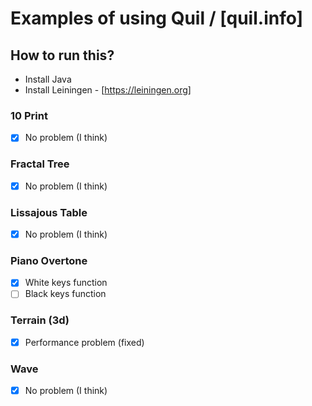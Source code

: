 # Examples of using Quil / [quil.info]

## How to run this?

- Install Java
- Install Leiningen - [https://leiningen.org]

### 10 Print
- [x] No problem (I think)

### Fractal Tree
- [x] No problem (I think)

### Lissajous Table
- [x] No problem (I think)

### Piano Overtone
- [x] White keys function
- [ ] Black keys function

### Terrain (3d)
- [x] Performance problem (fixed)

### Wave
- [x] No problem (I think)
